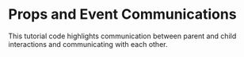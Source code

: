 # Props and Event Communications
This tutorial code highlights communication between parent and child interactions and communicating with each other.

